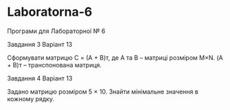 # Laboratorna-6
Програми для Лабораторної № 6

Завдання 3   Варіант 13 

Сформувати матрицю С = (А + В)т, де А та В – матриці розміром М×N. (А + В)т – транспонована матриця.

Завдання 4   Варіант 13

Задано матрицю розміром 5 × 10. Знайти мінімальне значення в кожному рядку.
